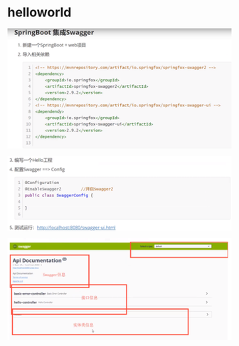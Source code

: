 # helloworld

![](../.gitbook/assets/image%20%28187%29.png)

![](../.gitbook/assets/image%20%28191%29.png)

![](../.gitbook/assets/image%20%28185%29.png)

